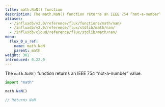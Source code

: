 ```yaml
---
title: math.NaN() function
description: The math.NaN() function returns an IEEE 754 “not-a-number” value.
aliases:
  - /influxdb/v2.0/reference/flux/functions/math/nan/
  - /influxdb/v2.0/reference/flux/stdlib/math/nan/
  - /influxdb/cloud/reference/flux/stdlib/math/nan/
menu:
  flux_0_x_ref:
    name: math.NaN
    parent: math
weight: 301
introduced: 0.22.0
---
```


The `math.NaN()` function returns an IEEE 754 “not-a-number” value.

```js
import "math"

math.NaN()

// Returns NaN
```
